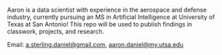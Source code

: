 Aaron is a data scientist with experience in the aerospace and defense industry, currently pursuing an MS in Artificial Intelligence at University of Texas at San Antonio!
This repo will be used to publish findings in classwork, projects, and research.

Email: 
a.sterling.daniel@gmail.com,
aaron.daniel@my.utsa.edu

<!---
aaron-s-daniel/aaron-s-daniel is a ✨ special ✨ repository because its `README.md` (this file) appears on your GitHub profile.
You can click the Preview link to take a look at your changes.
--->
